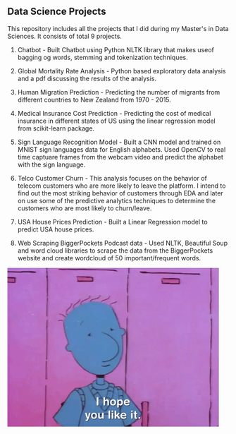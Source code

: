 ## Data Science Projects

This repository includes all the projects that I did during my Master's in Data Sciences. It consists of total 9 projects.

1. Chatbot - Built Chatbot using Python NLTK library that makes useof bagging og words, stemming and tokenization techniques.

2. Global Mortality Rate Analysis - Python based exploratory data analysis and a pdf discussing the results of the analysis.

3. Human Migration Prediction - Predicting the number of migrants from different countries to New Zealand from 1970 - 2015.

4. Medical Insurance Cost Prediction - Predicting the cost of medical insurance in different states of US using the linear regression model from scikit-learn package.

5. Sign Language Recognition Model - Built a CNN model and trained on MNIST sign languages data for English alphabets. Used OpenCV to real time captuare frames from the webcam video and predict the alphabet with the sign language.

6. Telco Customer Churn - This analysis focuses on the behavior of telecom customers who are more likely to leave the platform. I intend to find out the most striking behavior of customers through EDA and later on use some of the predictive analytics techniques to determine the customers who are most likely to churn/leave.

7. USA House Prices Prediction - Built a Linear Regression model to predict USA house prices.

8. Web Scraping BiggerPockets Podcast data - Used NLTK, Beautiful Soup and word cloud libraries to scrape the data from the BiggerPockets website and create wordcloud of 50 important/frequent words.


![](https://github.com/coder-brunette/Data_Science_Projects/blob/main/ggiphy7.gif)

